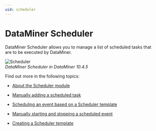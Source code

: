 ```yaml
---
uid: scheduler
---
```


# DataMiner Scheduler

DataMiner Scheduler allows you to manage a list of scheduled tasks that are to be executed by DataMiner.

![Scheduler](~/dataminer/images/Scheduler.png)<br>*DataMiner Scheduler in DataMiner 10.4.5*

Find out more in the following topics:

- [About the Scheduler module](xref:About_the_Scheduler_module)

- [Manually adding a scheduled task](xref:Manually_adding_a_scheduled_task)

- [Scheduling an event based on a Scheduler template](xref:Scheduling_an_event_based_on_a_Scheduler_template)

- [Manually starting and stopping a scheduled event](xref:Manually_starting_and_stopping_a_scheduled_event)

- [Creating a Scheduler template](xref:Creating_a_Scheduler_template)
